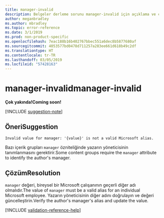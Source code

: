 ```yaml
---
title: manager-invalid
description: Belgeler derleme sorunu manager-invalid için açıklama ve çözüm
author: meganbradley
ms.author: mbradley
ms.topic: error-reference
ms.date: 3/1/2019
ms.prod: non-product-specific
ms.openlocfilehash: 7eac188b16b402767bbec551a6dec8b5877680af
ms.sourcegitcommit: 4053577bd0478d711257a283ee661d618b49c2df
ms.translationtype: HT
ms.contentlocale: tr-TR
ms.lasthandoff: 03/05/2019
ms.locfileid: "57428163"
---
```

# <a name="manager-invalid"></a><span data-ttu-id="a5e1f-103">manager-invalid</span><span class="sxs-lookup"><span data-stu-id="a5e1f-103">manager-invalid</span></span>

<span data-ttu-id="a5e1f-104">**Çok yakında!**</span><span class="sxs-lookup"><span data-stu-id="a5e1f-104">**Coming soon!**</span></span>

[!INCLUDE [suggestion-note](includes/suggestion-note.md)]

## <a name="suggestion"></a><span data-ttu-id="a5e1f-105">Öneri</span><span class="sxs-lookup"><span data-stu-id="a5e1f-105">Suggestion</span></span>

`Invalid value for manager: '{value}' is not a valid Microsoft alias.`

<span data-ttu-id="a5e1f-106">Bazı içerik grupları `manager` özniteliğinde yazarın yöneticisinin tanımlanmasını gerektirir.</span><span class="sxs-lookup"><span data-stu-id="a5e1f-106">Some content groups require the `manager` attribute to identify the author's manager.</span></span>

## <a name="resolution"></a><span data-ttu-id="a5e1f-107">Çözüm</span><span class="sxs-lookup"><span data-stu-id="a5e1f-107">Resolution</span></span>

<span data-ttu-id="a5e1f-108">`manager` değeri, bireysel bir Microsoft çalışanının geçerli diğer adı olmalıdır.</span><span class="sxs-lookup"><span data-stu-id="a5e1f-108">The value of `manager` must be a valid alias for an individual Microsoft employee.</span></span> <span data-ttu-id="a5e1f-109">Yazarın yöneticisinin diğer adını doğrulayın ve değeri güncelleştirin.</span><span class="sxs-lookup"><span data-stu-id="a5e1f-109">Verify the author's manager's alias and update the value.</span></span>

<!--make sure to add this file to your includes folder and verify the path-->
[!INCLUDE [validation-reference-help](includes/validation-reference-help.md)]
